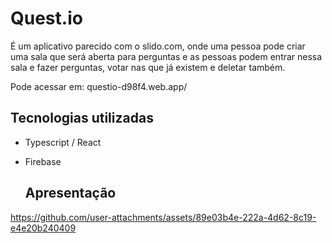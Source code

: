 
# Quest.io

É um aplicativo parecido com o slido.com, onde uma pessoa pode criar uma sala que será aberta para perguntas e as pessoas podem entrar nessa sala e fazer perguntas, votar nas que já existem e deletar também.

Pode acessar em: questio-d98f4.web.app/

## Tecnologias utilizadas

- Typescript / React
- Firebase

  ## Apresentação
  
https://github.com/user-attachments/assets/89e03b4e-222a-4d62-8c19-e4e20b240409
